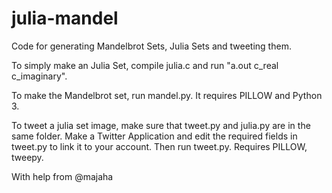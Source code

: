 # julia-mandel
Code for generating Mandelbrot Sets, Julia Sets and tweeting them.

To simply make an Julia Set, compile julia.c and run "a.out c_real c_imaginary".

To make the Mandelbrot set, run mandel.py. It requires PILLOW and Python 3.

To tweet a julia set image, make sure that tweet.py and julia.py are in the same folder. Make a Twitter Application and edit the required fields in tweet.py to link it to your account. Then run tweet.py. Requires PILLOW, tweepy.

With help from @majaha
